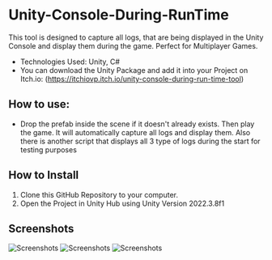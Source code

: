 # Unity-Console-During-RunTime

This tool is designed to capture all logs, that are being displayed in the Unity Console and display them during the game. Perfect for Multiplayer Games.
- Technologies Used: Unity, C#
- You can download the Unity Package and add it into your Project on Itch.io: (https://itchiovp.itch.io/unity-console-during-run-time-tool)

## How to use:
- Drop the prefab inside the scene if it doesn't already exists. Then play the game. It will automatically capture all logs and display them. Also there is another script that displays all 3 type of logs during the start for testing purposes


## How to Install
1. Clone this GitHub Repository to your computer.
2. Open the Project in Unity Hub using Unity Version 2022.3.8f1

## Screenshots
![Screenshots](https://img.itch.zone/aW1hZ2UvMjU1MjY5Ni8xNTE4OTY2OS5wbmc=/original/69H8O9.png)
![Screenshots](https://img.itch.zone/aW1hZ2UvMjU1MjY5Ni8xNTE4OTY2OC5wbmc=/original/2BSi3H.png)
![Screenshots](https://img.itch.zone/aW1hZ2UvMjU1MjY5Ni8xNTE4OTY3MC5wbmc=/original/bvhFA%2B.png)
